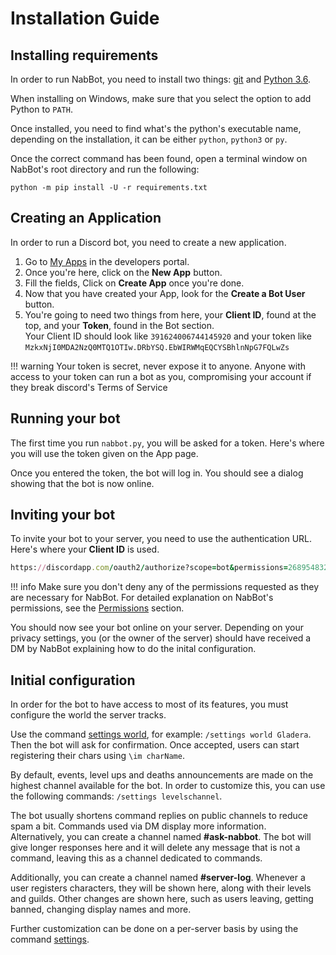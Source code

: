 # Installation Guide
## Installing requirements
In order to run NabBot, you need to install two things: [git](https://git-scm.com/) and [Python 3.6](https://www.python.org/).

When installing on Windows, make sure that you select the option to add Python to `PATH`.

Once installed, you need to find what's the python's executable name, depending on the installation, it can be either `python`, `python3` or `py`.

Once the correct command has been found, open a terminal window on NabBot's root directory and run the following:

```shell
python -m pip install -U -r requirements.txt
```

## Creating an Application
In order to run a Discord bot, you need to create a new application.

1. Go to [My Apps](https://discordapp.com/developers/applications/me) in the developers portal.
2. Once you're here, click on the **New App** button.
3. Fill the fields, Click on **Create App** once you're done.
4. Now that you have created your App, look for the **Create a Bot User** button.
5. You're going to need two things from here, your **Client ID**, found at the top, and your **Token**, found in the Bot section.  
    Your Client ID should look like `391624006744145920` and your token like `MzkxNjI0MDA2NzQ0MTQ1OTIw.DRbYSQ.EbWIRWMqEQCYSBhlnNpG7FQLwZs`

!!! warning
    Your token is secret, never expose it to anyone. Anyone with access to your token can run a bot as you,
    compromising your account if they break discord's Terms of Service

## Running your bot
The first time you run `nabbot.py`, you will be asked for a token. Here's where you will use the token given on the App page.

Once you entered the token, the bot will log in. You should see a dialog showing that the bot is now online.

## Inviting your bot
To invite your bot to your server, you need to use the authentication URL. Here's where your **Client ID** is used.

```ruby
https://discordapp.com/oauth2/authorize?scope=bot&permissions=268954832&client_id=CLIENT_ID_HERE
```

!!! info
    Make sure you don't deny any of the permissions requested as they are necessary for NabBot.
    For detailed explanation on NabBot's permissions, see the [Permissions](permissions.md) section.
    
You should now see your bot online on your server.
Depending on your privacy settings, you (or the owner of the server) should have received a DM by NabBot explaining how to do the inital configuration.

## Initial configuration
In order for the bot to have access to most of its features, you must configure the world the server tracks.

Use the command [settings world](commands/admin.md#settings-world), for example: `/settings world Gladera`. Then the bot will ask for confirmation.
Once accepted, users can start registering their chars using `\im charName`.

By default, events, level ups and deaths announcements are made on the highest channel available for the bot.
In order to customize this, you can use the following commands: `/settings levelschannel`.

The bot usually shortens command replies on public channels to reduce spam a bit.
Commands used via DM display more information.  
Alternatively, you can create a channel named **#ask-nabbot**.
The bot will give longer responses here and it will delete any message that is not a command, leaving this as a channel dedicated to commands.

Additionally, you can create a channel named **#server-log**. Whenever a user registers characters, they will be shown here, along with their levels and guilds.
Other changes are shown here, such as users leaving, getting banned, changing display names and more.

Further customization can be done on a per-server basis by using the command [settings](commands/admin.md#settings).